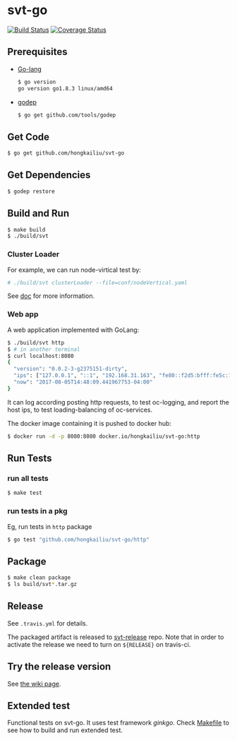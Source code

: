 # svt-go

[![Build Status](https://travis-ci.org/hongkailiu/svt-go.svg?branch=master)](https://travis-ci.org/hongkailiu/svt-go)
[![Coverage Status](https://coveralls.io/repos/github/hongkailiu/svt-go/badge.svg?branch=master)](https://coveralls.io/github/hongkailiu/svt-go?branch=master)

## Prerequisites

* [Go-lang](https://golang.org/)

    ```sh
    $ go version
    go version go1.8.3 linux/amd64
    ```

* [godep](https://github.com/tools/godep)

    ```sh
    $ go get github.com/tools/godep
    ```

## Get Code

```sh
$ go get github.com/hongkailiu/svt-go
```

## Get Dependencies

```sh
$ godep restore
```

## Build and Run

```sh
$ make build
$ ./build/svt
```

### Cluster Loader
For example, we can run node-virtical test by:

```sh
# ./build/svt clusterLoader --file=conf/nodeVertical.yaml
```

See [doc](doc/cluster_loader.md) for more information.


### Web app
A web application implemented with GoLang:

```sh
$ ./build/svt http
$ # in another terminal
$ curl localhost:8080
{
  "version": "0.0.2-3-g2375151-dirty",
  "ips": ["127.0.0.1", "::1", "192.168.31.163", "fe80::f2d5:bfff:fe5c:1b01", "192.168.122.1", "10.10.120.59"],
  "now": "2017-08-05T14:48:09.441967753-04:00"
}
```


It can log according posting http requests, to test oc-logging, and
report the host ips, to test loading-balancing of oc-services.

The docker image containing it is pushed to docker hub:

```sh
$ docker run -d -p 8080:8080 docker.io/hongkailiu/svt-go:http
```

## Run Tests

### run all tests

```sh
$ make test
```

### run tests in a pkg
Eg, run tests in <code>http</code> package

```sh
$ go test "github.com/hongkailiu/svt-go/http"
```

## Package

```sh
$ make clean package
$ ls build/svt*.tar.gz
```

## Release

See <code>.travis.yml</code> for details.

The packaged artifact is released to
[svt-release](https://github.com/cduser/svt-release) repo.
Note that in order to activate the release we need to turn on
<code>${RELEASE}</code> on travis-ci.

## Try the release version
See [the wiki page](https://github.com/hongkailiu/svt-go/wiki).

## Extended test
Functional tests on svt-go. It uses test framework _ginkgo_.
Check [Makefile](Makefile) to see how to build and run extended test.
